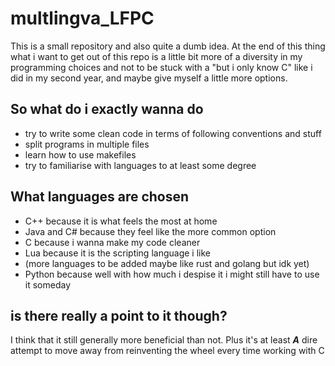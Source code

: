 # multlingva_LFPC
This is a small repository and also quite a dumb idea. At the end of this thing what i want to get out of this repo is a little bit more of a diversity in my programming choices and not to be stuck with a "but i only know C" like i did in my second year, and maybe give myself a little more options.

## So what do i exactly wanna do
* try to write some clean code in terms of following conventions and stuff
* split programs in multiple files 
* learn how to use makefiles
* try to familiarise with languages to at least some degree 

## What languages are chosen
* C++ because it is what feels the most at home
* Java and C# because they feel like the more common option
* C because i wanna make my code cleaner
* Lua because it is the scripting language i like
* (more languages to be added maybe like rust and golang but idk yet)
* Python because well with how much i despise it i might still have to use it someday

## is there really a point to it though?
I think that it still generally more beneficial than not. Plus it's at least ***A*** dire attempt to move away from reinventing the wheel every time working with C